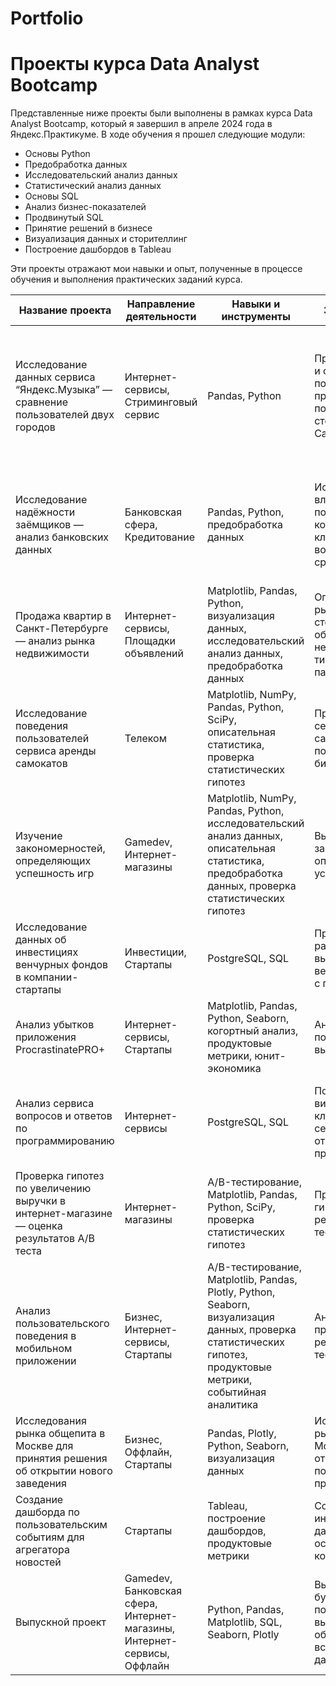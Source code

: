 # Portfolio

# Проекты курса Data Analyst Bootcamp

Представленные ниже проекты были выполнены в рамках курса Data Analyst Bootcamp, который я завершил в апреле 2024 года в Яндекс.Практикуме. В ходе обучения я прошел следующие модули:

- Основы Python
- Предобработка данных
- Исследовательский анализ данных
- Статистический анализ данных
- Основы SQL
- Анализ бизнес-показателей
- Продвинутый SQL
- Принятие решений в бизнесе
- Визуализация данных и сторителлинг
- Построение дашбордов в Tableau

Эти проекты отражают мои навыки и опыт, полученные в процессе обучения и выполнения практических заданий курса.

| Название проекта | Направление деятельности | Навыки и инструменты | Задачи проекта | Описание проекта | Ключевые слова проекта | Ключевые слова |
|------------------|--------------------------|----------------------|----------------|------------------|------------------------|----------------|
| Исследование данных сервиса “Яндекс.Музыка” — сравнение пользователей двух городов | Интернет-сервисы, Стриминговый сервис | Pandas, Python | Проверить данные и сравнить поведение и предпочтения пользователей двух столиц — Москвы и Санкт-Петербурга | На реальных данных Яндекс.Музыки c помощью библиотеки Pandas и её возможностей проверить данные и сравнить поведение и предпочтения пользователей двух столиц — Москвы и Санкт-Петербурга. | Обработка данных, дубликаты, пропуски, логическая индексация, группировка, сортировка | Аналитика данных, поведение пользователей, сравнение городов |
| Исследование надёжности заёмщиков — анализ банковских данных | Банковская сфера, Кредитование | Pandas, Python, предобработка данных | Исследовать, влияет ли семейное положение и количество детей клиента на факт возврата кредита в срок | Исследовать, влияет ли семейное положение и количество детей клиента на факт возврата кредита в срок, на основе данных кредитного отдела банка. | Обработка данных, дубликаты, пропуски, категоризация, декомпозиция | Надежность заемщиков, анализ данных, банки |
| Продажа квартир в Санкт-Петербурге — анализ рынка недвижимости | Интернет-сервисы, Площадки объявлений | Matplotlib, Pandas, Python, визуализация данных, исследовательский анализ данных, предобработка данных | Определить рыночную стоимость объектов недвижимости и типичные параметры квартир | Определить рыночную стоимость объектов недвижимости и типичные параметры квартир с использованием данных сервиса Яндекс.Недвижимость. | Обработка данных, histogram, boxplot, scattermatrix, категоризация, scatterplot | Недвижимость, рынок жилья, анализ данных |
| Исследование поведения пользователей сервиса аренды самокатов | Телеком | Matplotlib, NumPy, Pandas, Python, SciPy, описательная статистика, проверка статистических гипотез | Проверка гипотез сервиса аренды самокатов для помощи в росте бизнеса | Проверка гипотез сервиса аренды самокатов для помощи в росте бизнеса | Обработка данных, histogram, boxplot, статистический тест, критерий Стьюдента | Аренда самокатов, проверка гипотез, анализ данных |
| Изучение закономерностей, определяющих успешность игр | Gamedev, Интернет-магазины | Matplotlib, NumPy, Pandas, Python, исследовательский анализ данных, описательная статистика, предобработка данных, проверка статистических гипотез | Выявить закономерности, определяющие успешность игр | Выявление закономерностей, определяющих успешность игр, с использованием исторических данных о продажах, оценок пользователей и экспертов. | Обработка данных, histogram, boxplot, статистический тест, критерий Стьюдента, piechart | Успешность игр, анализ данных, геймдев |
| Исследование данных об инвестициях венчурных фондов в компании-стартапы | Инвестиции, Стартапы | PostgreSQL, SQL | Произведение различных выгрузок данных венчурных фондов с помощью SQL | Произведение различных выгрузок данных венчурных фондов с помощью SQL | Обработка данных, выгрузка данных, SQL | Венчурные фонды, стартапы, SQL |
| Анализ убытков приложения ProcrastinatePRO+ | Интернет-сервисы, Стартапы | Matplotlib, Pandas, Python, Seaborn, когортный анализ, продуктовые метрики, юнит-экономика | Анализ убытков и помощь компании в выходе на прибыль | Анализ убытков и помощь компании в выходе на прибыль для развлекательного приложения ProcrastinatePRO+. | Обработка данных, статистический тест, LTV, CAC, когортный анализ | Убытки, анализ данных, юнит-экономика |
| Анализ сервиса вопросов и ответов по программированию | Интернет-сервисы | PostgreSQL, SQL | Подсчёт и визуализация ключевых метрик сервиса вопросов и ответов по программированию | Подсчёт и визуализация ключевых метрик сервиса вопросов и ответов по программированию с помощью SQL | Обработка данных, выгрузка данных, SQL | Вопросы и ответы, SQL, анализ данных |
| Проверка гипотез по увеличению выручки в интернет-магазине — оценка результатов A/B теста | Интернет-магазины | A/B-тестирование, Matplotlib, Pandas, Python, SciPy, проверка статистических гипотез | Приоритизация гипотез и оценка результатов A/B-теста | Приоритизация гипотез и оценка результатов A/B-теста с использованием данных интернет-магазина. | A/B-тест, статистический тест, фреймворк, RICE, ICE | A/B-тестирование, выручка, анализ данных |
| Анализ пользовательского поведения в мобильном приложении | Бизнес, Интернет-сервисы, Стартапы | A/B-тестирование, Matplotlib, Pandas, Plotly, Python, Seaborn, визуализация данных, проверка статистических гипотез, продуктовые метрики, событийная аналитика | Анализ воронки продаж и оценка результатов A/A/B-тестирования | Анализ воронки продаж и оценка результатов A/A/B-тестирования на основе данных использования мобильного приложения. | A/B-тест, визуализация, статистический тест | Пользовательское поведение, мобильные приложения, воронка продаж |
| Исследования рынка общепита в Москве для принятия решения об открытии нового заведения | Бизнес, Оффлайн, Стартапы | Pandas, Plotly, Python, Seaborn, визуализация данных | Исследование рынка общепита Москвы на основе открытых данных и подготовка презентации | Исследование рынка общепита Москвы на основе открытых данных и подготовка презентации. | Обработка данных, визуализация данных, создание презентаций | Рынок общепита, анализ данных, визуализация |
| Создание дашборда по пользовательским событиям для агрегатора новостей | Стартапы | Tableau, построение дашбордов, продуктовые метрики | Создание интерактивного дашборда на основе данных о конференциях TED | Создание интерактивного дашборда на основе данных о конференциях TED. | Дашборд, визуализация данных, Tableau | Дашборд, анализ данных, визуализация |
| Выпускной проект | Gamedev, Банковская сфера, Интернет-магазины, Интернет-сервисы, Оффлайн | Python, Pandas, Matplotlib, SQL, Seaborn, Plotly | Выполнение буткемп-проекта по одной из выбранных областей на основе всех полученных данных в курсе | Выполнение буткемп-проекта по одной из выбранных областей на основе всех полученных данных в курсе. | Обработка данных, визуализация данных, SQL, A/B-тестирование | Проектный анализ, финальный проект, анализ данных |
